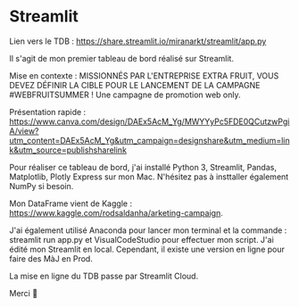 # Streamlit

Lien vers le TDB : https://share.streamlit.io/miranarkt/streamlit/app.py 

Il s'agit de mon premier tableau de bord réalisé sur Streamlit.

Mise en contexte : MISSIONNÉS PAR L'ENTREPRISE EXTRA FRUIT, VOUS DEVEZ DÉFINIR LA CIBLE POUR LE LANCEMENT DE LA CAMPAGNE #WEBFRUITSUMMER ! Une campagne de promotion web only.

Présentation rapide : https://www.canva.com/design/DAEx5AcM_Yg/MWYYyPc5FDE0QCutzwPgiA/view?utm_content=DAEx5AcM_Yg&utm_campaign=designshare&utm_medium=link&utm_source=publishsharelink 

Pour réaliser ce tableau de bord, j'ai installé Python 3, Streamlit, Pandas, Matplotlib, Plotly Express sur mon Mac. N'hésitez pas à insttaller également NumPy si besoin.

Mon DataFrame vient de Kaggle : https://www.kaggle.com/rodsaldanha/arketing-campaign. 

J'ai également utilisé Anaconda pour lancer mon terminal et la commande : streamlit run app.py et VisualCodeStudio pour effectuer mon script. J'ai édité mon Streamlit en local. Cependant, il existe une version en ligne pour faire des MàJ en Prod. 

La mise en ligne du TDB passe par Streamlit Cloud.

Merci 🥳
